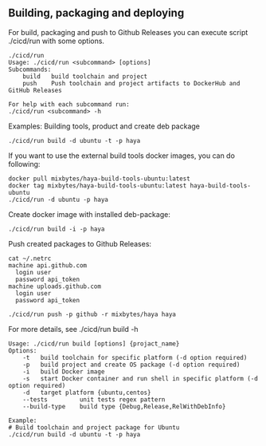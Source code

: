 ## Building, packaging and deploying
For build, packaging and push to Github Releases you can execute script ./cicd/run with some options.

```shell
./cicd/run
Usage: ./cicd/run <subcommand> [options]
Subcommands:
    build   build toolchain and project
    push    Push toolchain and project artifacts to DockerHub and GitHub Releases

For help with each subcommand run:
./cicd/run <subcommand> -h
```

Examples:
Building tools, product and create deb package
```shell
./cicd/run build -d ubuntu -t -p haya
```
If you want to use the external build tools docker images, you can do following:
```shell
docker pull mixbytes/haya-build-tools-ubuntu:latest
docker tag mixbytes/haya-build-tools-ubuntu:latest haya-build-tools-ubuntu
./cicd/run -d ubuntu -p haya
```
Create docker image with installed deb-package:
```shell
./cicd/run build -i -p haya
```
Push created packages to Github Releases:
```shell
cat ~/.netrc
machine api.github.com
  login user
  password api_token
machine uploads.github.com
  login user
  password api_token
```
```shell
./cicd/run push -p github -r mixbytes/haya haya
```

For more details, see ./cicd/run build -h
```shell
Usage: ./cicd/run build [options] {projact_name}
Options:
    -t   build toolchain for specific platform (-d option required)
    -p   build project and create OS package (-d option required)
    -i   build Docker image
    -s   start Docker container and run shell in specific platform (-d option required)
    -d   target platform {ubuntu,centos}
    --tests         unit tests regex pattern
    --build-type    build type {Debug,Release,RelWithDebInfo}

Example:
# Build toolchain and project package for Ubuntu
./cicd/run build -d ubuntu -t -p haya
```

